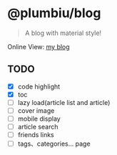 # @plumbiu/blog

> A blog with material style!

Online View: [my blog](https://blog.plumbiu.top/)

## TODO

- [x] code highlight
- [x] toc
- [ ] lazy load(article list and article)
- [ ] cover image
- [ ] mobile display
- [ ] article search
- [ ] friends links
- [ ] tags、categories... page